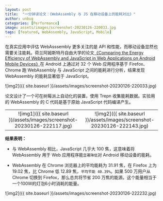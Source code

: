 ```yaml
---
layout: post
title:  "一分钟读论文：《WebAssembly 与 JS 在移动设备上的能耗对比》"
author: unbug
categories: [Performance]
image: assets/images/screenshot-20230126-220033.jpg
tags: [featured, WebAssembly, JavaScript, Mobile]
---
```

在真实应用中评估 WebAsssembly 更多关注的是 API 和性能，而移动设备显然也需要关注能耗。荷兰阿姆斯特丹自由大学的论文[《Comparing the Energy Efficiency of WebAssembly and JavaScript in Web Applications on Android Mobile Devices》][paper1-url]在 Android 上通过对 32 个 Web 应用程序基于 Firefox、Chrome 跑 WebAssembly 与 JavaScript 之间的能耗进行分析，结果发现 WebAssembly 的能耗显著低于 JavaScript。

![img2]({{ site.baseurl }}/assets/images/screenshot-20230126-220033.jpg)

论文设计了一个可在树莓派上自动化的装置，使用 Trepn 收集能耗数据。实验用的 WebAssembly 的 C 代码是基于原始 JavaScript 代码编译产生。

|                                       |                                       |
|:-------------------------------------:|:-------------------------------------:|
|![img1]({{ site.baseurl }}/assets/images/screenshot-20230126-222117.jpg)| ![img2]({{ site.baseurl }}/assets/images/screenshot-20230126-222143.jpg) |

**结果表明：**

- 与 WebAssembly 相比，JavaScript 几乎大 100 焦，这意味着将 WebAssembly 用于 Web 应用程序能`显著降低`对 Android 移动设备的能耗。

- WebAssembly 在 Chrome 浏览器上的平均能耗为 31.91 焦，在 Firefox 上为 19.02 焦，比 Chrome 低 12.89 焦，`平均节能 40.39%`。如果 500 万用户从 Chrome 切换到 Firefox，那么总共将节省 200 万焦的能源。这个能量相当于一个100W的灯泡6小时消耗的能量。


![img2]({{ site.baseurl }}/assets/images/screenshot-20230126-222232.jpg)


[paper1-url]: https://dl.acm.org/doi/fullHtml/10.1145/3530019.3530034